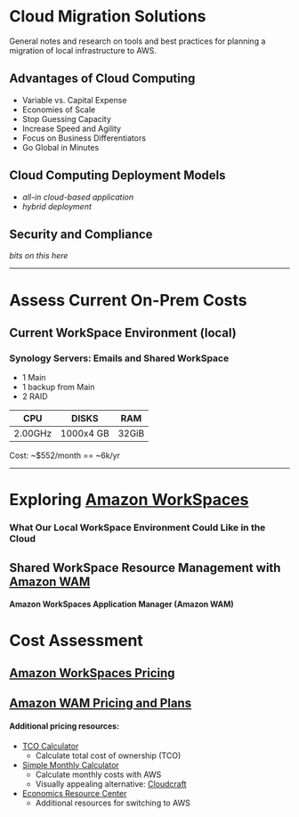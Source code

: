 # Cloud Migration Solutions  

General notes and research on tools and best practices for planning a migration of local infrastructure to AWS.  

## Advantages of Cloud Computing  

* Variable vs. Capital Expense  
* Economies of Scale  
* Stop Guessing Capacity  
* Increase Speed and Agility  
* Focus on Business Differentiators  
* Go Global in Minutes  

## Cloud Computing Deployment Models  

* *all-in cloud-based application*  
* *hybrid deployment*  

## Security and Compliance  

*bits on this here*  

***  

# Assess Current On-Prem Costs  

## Current WorkSpace Environment (local)   

### Synology Servers: Emails and Shared WorkSpace  
* 1 Main  
* 1 backup from Main
* 2 RAID  

|  CPU  |  DISKS  | RAM |  
|-------|---------|-----|  
| 2.00GHz  | 1000x4 GB  |  32GiB  

Cost: ~$552/month == ~6k/yr  

***  
  
# Exploring [Amazon WorkSpaces](https://aws.amazon.com/workspaces/)  

### What Our Local WorkSpace Environment Could Like in the Cloud  

## Shared WorkSpace Resource Management with [Amazon WAM](https://docs.aws.amazon.com/wam/latest/adminguide/what_is.html)  
#### Amazon WorkSpaces Application Manager (Amazon WAM)  

# Cost Assessment    

## [Amazon WorkSpaces Pricing](https://aws.amazon.com/workspaces/pricing/)  

## [Amazon WAM Pricing and Plans](https://aws.amazon.com/workspaces/applicationmanager/#pricing)  
#### Additional pricing resources:  

* [TCO Calculator](https://aws.amazon.com/tco-calculator/)  
    * Calculate total cost of ownership (TCO)  
* [Simple Monthly Calculator](http://calculator.s3.amazonaws.com/index.html)  
    * Calculate monthly costs with AWS  
    * Visually appealing alternative: [Cloudcraft](https://cloudcraft.co/)
* [Economics Resource Center](https://aws.amazon.com/economics/resources/)  
    * Additional resources for switching to AWS  